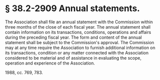 # § 38.2-2909 Annual statements.

<p>The Association shall file an annual statement with the Commission within three months of the close of each fiscal year. The annual statement shall contain information on its transactions, conditions, operations and affairs during the preceding fiscal year. The form and content of the annual statement shall be subject to the Commission's approval. The Commission may at any time require the Association to furnish additional information on its transactions, condition or any matter connected with the Association considered to be material and of assistance in evaluating the scope, operation and experience of the Association.</p><p>1988, cc. 769, 783.</p>